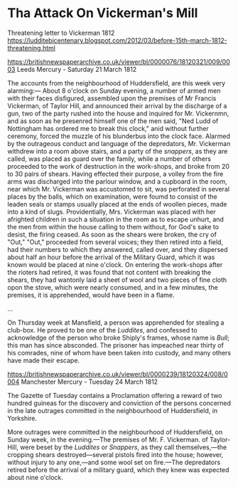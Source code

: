 # Tha Attack On Vickerman's Mill




Threatening letter to Vickerman 1812 https://ludditebicentenary.blogspot.com/2012/03/before-15th-march-1812-threatening.html



https://britishnewspaperarchive.co.uk/viewer/bl/0000076/18120321/009/0003
Leeds Mercury - Saturday 21 March 1812

The accounts from the neighbourhood of Huddersfield, are this week very alarming:— About 8 o'clock on Sunday evening, a number of armed men with their faces disfigured, assembled upon the premises of Mr Francis Vickerman, of Taylor Hill, and announced their arrival by the discharge of a gun, two of the party rushed into the house and inquired for Mr. Vickernmn, and as soon as he presenred himself one of the men said, "Ned Ludd of Nottingham has ordered me to break this clock," anid without further ceremony, forced the muzzle of his blunderbus into the clock face. Alarmed by the outrageous conduct and language of the depredators, Mr. Vickerman withdrew into a room above stairs, and a party of the *snappers*, as they are called, was placed as guard over the family, while a number of others proceeded to the work of destruction in the work-shops, and broke from 20 to 30 pairs of shears. Having effected their purpose, a volley from the fire arms was discharged into the parlour window, and a cupboard in the room, near which Mr. Vickerman was accustomed to sit, was perforated in several places by the balls, which on examination, were foumd to consist of the leaden seals or stamps usually placed at the ends of woollen pieces, made into a kind of slugs. Providentially, Mrs. Vickerman was placed with her afrighted children in such a situation in the room as to escape unhurt, and the men from within the house calling to them without, for God's sake to desist, the firing ceased. As soon as the shears were broken, the cry of "Out," "Out," proceeded from several voices; they then retired into a field, had their numbers to which they answered, called over, and they dispersed about half an hour before the arrival of the Military Guard, which it was known would be placed at nine o'clock. On entering the work-shops after the rioters had retired, it was found that not content with breaking the shears, they had wantonly laid a sheet of wool and two pieces of fine cloth opon the stove, which were nearly consumed, and in a few minutes, the premises, it is apprehended, would have been in a flame.

...

On Thursday week at Mansfield, a person was apprehended for stealing a club-box. He proved to be one of the *Luddites*, and confessed to acknowledge of the person who broke Shiply's frames, whose name is *Bull*; this man has since absconded. The prisoner has impeached near thirty of his comrades, nine of whom have been taken into custody, and many others have made their escape.


https://britishnewspaperarchive.co.uk/viewer/bl/0000239/18120324/008/0004
Manchester Mercury - Tuesday 24 March 1812

The Gazette of Tuesday contains a Proclamation offering a reward of two hundred guineas for the discovery and conviction of the persons concerned in the late outrages committed in the neighbourhood of Huddersfield, in Yorkshire.

More outrages were committed in the neighbourhood of Huddersfield, on Sunday week, in the evening.—The premises of Mr. F. Vickerman. of Taylor-Hill, were beset by the *Luddites* or *Snappers*, as they call themselves,—the cropping shears destroyed—several pistols fired into the house; however, without injury to any one,—and some wool set on fire.—The depredators retired before the arrival of a military guard, which they knew was expected about nine o'clock.
